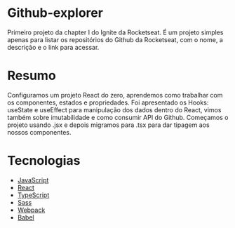 # Github-explorer
Primeiro projeto da chapter I do Ignite da Rocketseat. É um projeto simples apenas para listar os repositórios do Github da Rocketseat, com o nome, a descrição e o link para acessar.
##
# Resumo
Configuramos um projeto React do zero, aprendemos como trabalhar com os componentes, estados e propriedades. Foi apresentado os Hooks: useState e useEffect para manipulação dos dados dentro do React, vimos também sobre imutabilidade e como consumir API do Github. Começamos o projeto usando .jsx e depois migramos para .tsx para dar tipagem aos nossos componentes. 
##
# Tecnologias
- [JavaScript](https://developer.mozilla.org/pt-BR/docs/Web/JavaScript)
- [React](https://pt-br.reactjs.org/)
- [TypeScript](https://www.typescriptlang.org/)
- [Sass](https://sass-lang.com/)
- [Webpack](https://webpack.js.org/)
- [Babel](https://babeljs.io/)
